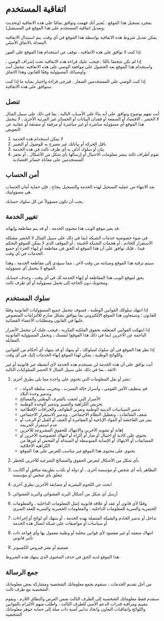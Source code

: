 # اتفاقية المستخدم

بمجرد تسجيل هذا الموقع ، يُعتبر أنك فهمت وتوافق تمامًا على هذه الاتفاقية (وتحديث وتعديل اتفاقية المستخدم على هذا الموقع في المستقبل).

يمكن تعديل شروط هذه الاتفاقية بواسطة هذا الموقع في أي وقت. يتم استبدال الاتفاقية المعدلة بالاتفاق الأصلي.

إذا كنت لا توافق على هذه الاتفاقية ، توقف عن استخدام هذا الموقع على الفور.

إذا لم تكن شخصًا بالغًا ، فيجب عليك قراءة هذه الاتفاقية تحت إشراف الوصي ، واستخدام هذا الموقع بعد الحصول على موافقة الوصي على هذه الاتفاقية. تتحمل أنت وأوصيائك المسؤولية وفقًا للقانون وهذا الاتفاق.

إذا كنت الوصي على المستخدمين الصغار ، فيرجى قراءة واختيار بعناية ما إذا كنت ستوافق على هذه الاتفاقية.

## تنصل

أنت تفهم بوضوح وتوافق على أنه بناءً على الأسباب التالية ، بما في ذلك على سبيل المثال لا الحصر ، الاقتصاد أو السمعة أو فقدان البيانات أو الخسائر غير المرئية الأخرى ، لا يتحمل هذا الموقع أي مسؤولية مباشرة أو غير مباشرة أو مرفقة أو مشتقة أو عقابية عن التعويض:

1. لا يمكن استخدام هذه الخدمة
1. ناقل الحركة أو بياناتك غير مصرح به للوصول أو التغيير
1. بيان أو سلوك أدلى به أي طرف ثالث في هذه الخدمة
1. تقوم أطراف ثالثة بنشر معلومات الاحتيال أو إرسالها بأي شكل من الأشكال ، أو تحفز المستخدمين على معاناة خسائر اقتصادية

## أمن الحساب

بعد الانتهاء من عملية التسجيل لهذه الخدمة والتسجيل بنجاح ، فإن حماية أمان الحساب هي مسؤوليتك.

يجب أن تكون مسؤولاً عن كل سلوك حسابك.

## تغيير الخدمة

قد يغير موقع الويب هذا محتوى الخدمة ، أو قد يتم مقاطعة وإنهائه.

في ضوء خصوصية خدمات الشبكة (بما في ذلك على سبيل المثال لا الحصر مشكلة الاستقرار للخادم ، أو هجمات الشبكة الخبيثة ، أو الموقف الذي لا يمكن للموقع التحكم فيه) ، فإنك توافق على أن هذا الموقع له الحق في مقاطعة أو إنهاء الجزء أو جميع الخدمات في أي وقت.

سيتم ترقية هذا الموقع وصيانته من وقت لآخر ، مما سيؤدي إلى مقاطعة الخدمة ، وهذا الموقع لا يتحمل أي مسؤولية.

يحق لموقع الويب هذا المقاطعة أو إنهاء الخدمة لك في أي وقت ، وحذف حسابك ومحتوىك دون الحاجة إلى تحمل مسؤولية أو أي طرف ثالث.

## سلوك المستخدم

إذا انتهك سلوكك القوانين الوطنية ، فسوف تتحمل جميع المسؤوليات القانونية وفقًا للقانون ؛ وسيتعاون هذا الموقع الإلكتروني بما يتوافق بشكل صارم للالتزامات المنصوص عليها في القانون ومتطلبات الأعضاء القضائية.

إذا انتهكت القوانين المتعلقة بحقوق الملكية الفكرية ، فيجب عليك أن تتحمل الأضرار الناجمة عن الآخرين (بما في ذلك هذا الموقع) لنفسك ، وتحمل المسؤولية القانونية المقابلة.

إذا نظر هذا الموقع في أي سلوك لسلوكك ، أو ينتهك أو قد ينتهك أي أحكام من القوانين واللوائح الوطنية ، يمكن لهذا الموقع إنهاء الخدمات إليك في أي وقت.

أنت توافق على أن هذه الخدمة لن تستخدم هذه الخدمة لأي أنشطة غير قانونية أو غير لائقة ، بما في ذلك على سبيل المثال لا الحصر السلوكيات التالية:

1. نشر أو نقل المعلومات التي تحتوي على واحدة مما يلي بطرق أخرى:

   * قم بتنظيف الأمن القومي ، وأسرار حالة التسرب ، وتخريب سلطة الدولة ، وتدمير وحدة البلاد
   * الأضرار التي لحقت بالشرف الوطني والمصالح
   * تحريض الكراهية والتمييز وتدمير الوحدة الوطنية
   * تدمير السياسات الدينية الوطنية وتعزيز الطوائف والخرافات الإقطاعية
   * شغف الشائعات ، وتعطيل النظام الاجتماعي ، وتدمير الاستقرار الاجتماعي
   * يمر من الفاحشة أو المواد الإباحية أو المقامرة أو العنف أو القتل أو الرعب أو عدم استقرار الجريمة
   * إهانة أو تشويه الآخرين والانتهاك للحقوق المشروعة للآخرين
   * يحتوي على كاذبة أو احتيال أو ضار أو إكراه أو انتهاك لخصوصية الآخرين أو المضايقات أو الانتهاك أو الإصابة المتوسطة أو المبتذلة أو الفحش أو غيرها من الكراهية الأخلاقية
   * يحتوي على محتوى هذا الموقع غير مناسب للعرض على هذا الموقع

1. بأي شكل من الأشكال لتعرض الحقوق والمصالح الشرعية للآخرين للخطر
1. التظاهر بأنه أي شخص أو مؤسسة أخرى ، أو دولة أو تكذب بطريقة منافق أو أكاذيب تتعلق بأي شخص أو مؤسسة
1. ابحث عن اللحوم البشرية أو مضايقة الآخرين بطرق أخرى
1. أرسل أي شكل من أشكال البريد العشوائي والبريد العشوائي
1. وفقًا لأي قانون أو عقد أو علاقة قانونية (مثل المعلومات الداخلية ، والمعلومات الحصرية والسرية للمعلومات الداخلية ، والمعلومات الحصرية والسرية للعقد السري
1. تداخل أو تدمير الخادم والشبكة المتصلة بهذه الخدمة ، أو ينتهك أي لوائح أو إجراءات أو سياسات أو مواصفات على شبكة اتصال هذه الخدمة
1. انتهاك متعمد أو غير مقصود لأي قوانين محلية أو وطنية معمول بها وأي قواعد ذات تأثير قانوني
1. تصميم أو نشر فيروس الكمبيوتر

هذا الموقع لديه الحق في حذف المحتوى الذي ينتهك هذه الشروط.

## جمع الرسالة

من أجل تقديم الخدمات ، سنقوم بجمع معلوماتك الشخصية ومشاركة بعض معلوماتك الشخصية مع طرف ثالث.

سنقدم فقط معلوماتك الشخصية إلى الطرف الثالث ضمن الغرض والنطاق اللازم ، ونقوم بتقييم ومراقبة قدرات الدعم الأمني ​​للطرف الثالث ، واطلب منهم الالتزام بالقوانين واللوائح واتفاقيات التعاون واتخاذ تدابير أمنية ذات صلة إلى حماية جوهر معلوماتك الشخصية